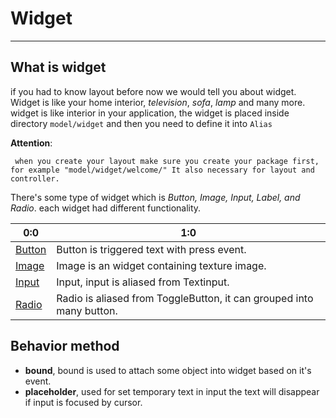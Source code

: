 # Widget
***

## What is widget
if you had to know layout before now we would tell you about widget. Widget is like your home interior, *television*,
*sofa*, *lamp* and many more. widget is like interior in your application, the widget is placed inside directory
`model/widget` and then you need to define it into `Alias`

**Attention**:

     when you create your layout make sure you create your package first, for example "model/widget/welcome/" It also necessary for layout and controller.
     
There's some type of widget which is *Button, Image, Input, Label, and Radio*. each widget had different functionality.

| 0:0 | 1:0 |
| -- | -- |
| [Button](https://kivy.org/docs/api-kivy.uix.button.html) | Button is triggered text with press event. |
| [Image](https://kivy.org/docs/api-kivy.uix.image.html) | Image is an widget containing texture image. |
| [Input](https://kivy.org/docs/api-kivy.uix.textinput.html) | Input, input is aliased from Textinput. |
| [Radio](https://kivy.org/docs/api-kivy.uix.togglebutton.html) | Radio is aliased from ToggleButton, it can grouped into many button. |

## Behavior method
- **bound**, bound is used to attach some object into widget based on it's event.
- **placeholder**, used for set temporary text in input the text will disappear if input is focused by cursor.